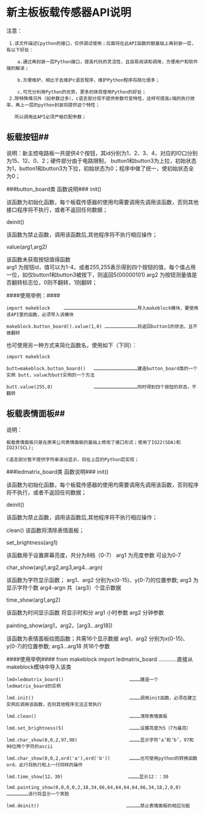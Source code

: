 # 新主板板载传感器API说明 #
注意：

	 1.该文件描述Cpython的接口，仅供调试使用；后面将在此API函数的额基础上再封装一层，有以下好处：

    	a.通过再封装一层Python接口，提高代码的灵活性，且容易阅读和调用，方便用户和软件端的解读；

     	b.方便维护，相比于去维护c语言程序，维护Python程序将简化很多；

     	c.可充分利用Python的优势，更多的体现使用Python的好处；
	 2.除特殊情况外（如参数过多），c语言部分现不提供参数可变特性，这样可提高c端的执行效率，再上一层的python封装将提供这个特性；

       所以调用此API必须严格匹配参数；
## 板载按钮##
说明：新主控电路板一共提供4个按钮，其id分别为1、2、3、4，对应的IO口分别为15、12、0、2；硬件部分由于电路限制，
button1和button3为上拉，初始状态为1，button1和button3为下拉，初始状态为0；程序中做了统一，使初始状态全为0；

###button_board类 函数说明###
init()

  该函数为初始化函数，每个板载传感器的使用均需要调用先调用该函数，否则其他接口程序将不执行，或者不返回任何数据；

deinit()

  该函数为禁止函数，调用该函数后,其他程序将不执行相应操作；

value(arg1,arg2)

  该函数未获取按钮值得函数  
  arg1 为按钮id，值可以为1-4，或者255,255表示得到四个按钮的值，每个值占用一位，如仅button1和button3被按下，则返回5(00000101)
  arg2 为按钮测量值是否翻转标志位，0则不翻转，1则翻转；


####使用举例：####

    import makeblock     ………………………………………………………………………导入makeblock模块，要使用该API里的函数，必须导入该模块

    makeblock.button_board().value(1,0) ………………………………将返回button1的状态，且不做翻转


也可使用另一种方式来简化函数名，使用如下（下同）：

    import makeblock 

    butt=makeblock.button_board()   …………………………………………建造button_board类的一个实例 butt，value为butt实例的一个方法

	butt.value(255,0)               …………………………………………同时得到四个按钮的状态，不翻转

## 板载表情面板##
说明：

	板载表情面板只是在原来公司表情面板的基础上修改了接口形式；使用了IO22(SDA)和IO23(SCL);

    C语言部分暂不提供字符串滚动显示，将在上层的Python层实现；


###ledmatrix_board类 函数说明###
init()
  
  该函数为初始化函数，每个板载传感器的使用均需要调用先调用该函数，否则程序将不执行，或者不返回任何数据；
   
deinit()

  该函数为禁止函数，调用该函数后,其他程序将不执行相应操作；

clean()
  该函数将清除表情面板；

set_brightness(arg1)
  
  该函数用于设置屏幕亮度，共分为8档（0-7） 
  arg1 为亮度参数 可设为0-7

char_show(arg1,arg2,arg3,arg4...argn)
  
  该函数为字符显示函数；
  arg1、arg2 分别为x(0-15)、y(0-7)的位置参数;
  arg3 为显示字符个数
  arg4-argn 共（arg3）个显示数据

time_show(arg1,arg2)
   
  该函数为时间显示函数 将显示时和分
  arg1 小时参数
  arg2 分钟参数

painting_show(arg1，arg2，[arg3...arg18])
  
  该函数为表情面板绘图函数；共需16个显示数据
  arg1、arg2 分别为x(0-15)、y(0-7)的位置参数;
  arg3...arg18 共16个参数


####使用举例####
	from makeblock import ledmatrix_board        …………直接从makeblock模块中导入该类

    lmd=ledmatrix_board()                        …………建造一个ledmatrix_board的实例

    lmd.init()                                   …………调用init函数，必须在建立实例后调用该函数，否则其他程序无法正常执行

    lmd.clean()                                  …………清除表情面板

    lmd.set_brightness(5)                        …………设置亮度为5（7为最亮）

    lmd.char_show(0,0,2,97,98)					 …………显示字符‘a’和‘b’，97和98位两个字符的ascii

    lmd.char_show(0,0,2,ord('a'),ord('b'))       …………也可使用python的转换函数ord，此行将执行和上一行同样的操作

	lmd.time_show(12，30)                        …………显示12：：30

    lmd.painting_show(0,0,0,0,2,18,34,66,64,64,64,64,66,34,18,2,0,0)  ……………………该行将显示一个笑脸   

	lmd.deinit()                                ……………禁止表情面板的相应功能                     